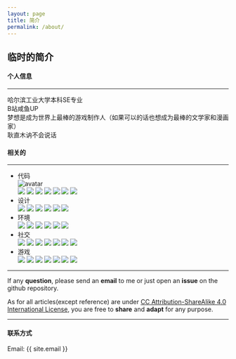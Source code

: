 ```yaml
---
layout: page
title: 简介
permalink: /about/
---
```


## 临时的简介

#### 个人信息

- - -
哈尔滨工业大学本科SE专业    
B站咸鱼UP   
梦想是成为世界上最棒的游戏制作人（如果可以的话也想成为最棒的文学家和漫画家）    
耿直木讷不会说话    

#### 相关的
- - -
* 代码  
![avatar](https://www.codewars.com/users/MaxPanda/badges/small)     
![](https://img.shields.io/badge/c_&_c++-informational?style=flat-square&logo=C&color=1565c0&logoColor=white) ![](https://img.shields.io/badge/CSarp-informational?style=flat-square&logo=Csharp&color=1565c0&logoColor=white) ![](https://img.shields.io/badge/Python-informational?style=flat-square&logo=Python&color=1565c0&logoColor=white) ![](https://img.shields.io/badge/Unity-informational?style=flat-square&logo=Unity&logoColor=white&color=1565c0) ![](https://img.shields.io/badge/HTML-informational?style=flat-square&logo=HTML5&logoColor=white&color=1565c0) ![](https://img.shields.io/badge/Java-informational?style=flat-square&logo=JAVA&logoColor=white&color=1565c0) ![](https://img.shields.io/badge/Mysql-informational?style=flat-square&logo=Mysql&logoColor=white&color=1565c0) 
* 设计  
![](https://img.shields.io/badge/Premiere-informational?style=flat-square&logo=AdobePremierePro&color=fb8c00&logoColor=white)  ![](https://img.shields.io/badge/PhotoShop-informational?style=flat-square&logo=AdobePhotoshop&color=fb8c00&logoColor=white) ![](https://img.shields.io/badge/Blender-informational?style=flat-square&logo=Blender&color=fb8c00&logoColor=white) ![](https://img.shields.io/badge/3dsMax-informational?style=flat-square&logo=Autodesk&color=fb8c00&logoColor=white) ![](https://img.shields.io/badge/Visio-informational?style=flat-square&logo=Microsoftvisio&color=fb8c00&logoColor=white) ![](https://img.shields.io/badge/OneNote-informational?style=flat-square&logo=MicrosoftOnenote&color=fb8c00&logoColor=white) 
* 环境  
![](https://img.shields.io/badge/Surface-informational?style=flat-square&logo=Microsoft&color=558b2f&logoColor=white) ![](https://img.shields.io/badge/Windows10-informational?style=flat-square&logo=Windows&color=558b2f&logoColor=white) ![](https://img.shields.io/badge/Xiaomi-informational?style=flat-square&logo=Xiaomi&color=558b2f&logoColor=white) ![](https://img.shields.io/badge/Android-informational?style=flat-square&logo=Android&color=558b2f&logoColor=white) ![](https://img.shields.io/badge/Ubuntu-informational?style=flat-square&logo=Ubuntu&color=558b2f&logoColor=white) ![](https://img.shields.io/badge/VSC-informational?style=flat-square&logo=VisualStudioCode&color=558b2f&logoColor=white) 
* 社交  
![](https://img.shields.io/badge/Github-informational?style=flat-square&logo=Github&color=c62828&logoColor=white) ![](https://img.shields.io/badge/WeChat-informational?style=flat-square&logo=wechat&color=c62828&logoColor=white) ![](https://img.shields.io/badge/Bilibili-informational?style=flat-square&logo=Bilibili&color=c62828&logoColor=white) ![](https://img.shields.io/badge/Twitter-informational?style=flat-square&logo=Twitter&color=c62828&logoColor=white) ![](https://img.shields.io/badge/Telegram-informational?style=flat-square&logo=Telegram&color=c62828&logoColor=white) ![](https://img.shields.io/badge/Pixiv-informational?style=flat-square&logo=Pixiv&color=c62828&logoColor=white) ![](https://img.shields.io/badge/Instagram-informational?style=flat-square&logo=Instagram&color=c62828&logoColor=white) 
* 游戏  
![](https://img.shields.io/badge/Steam-informational?style=flat-square&logo=Steam&color=00838f&logoColor=white) ![](https://img.shields.io/badge/Epic-informational?style=flat-square&logo=EpicGames&color=00838f&logoColor=white) ![](https://img.shields.io/badge/Xbox-informational?style=flat-square&logo=Xbox&color=00838f&logoColor=white) ![](https://img.shields.io/badge/Uplay-informational?style=flat-square&logo=Ubisoft&color=00838f&logoColor=white) ![](https://img.shields.io/badge/Origin-informational?style=flat-square&logo=Origin&color=00838f&logoColor=white) ![](https://img.shields.io/badge/Battle.net-informational?style=flat-square&logo=Battle.net&color=00838f&logoColor=white) ![](https://img.shields.io/badge/CS:GO-informational?style=flat-square&logo=Counter-Strike&color=00838f&logoColor=white) 

- - -
If any <b>question</b>, please send an <b>email</b> to me or just open an <b>issue</b> on the github repository. 

As for all articles(except reference) are under [CC Attribution-ShareAlike 4.0 International License](https://creativecommons.org/licenses/by-sa/4.0/), you are free to <b>share</b> and <b>adapt</b> for any purpose.

- - -

#### 联系方式

Email: {{ site.email }}
